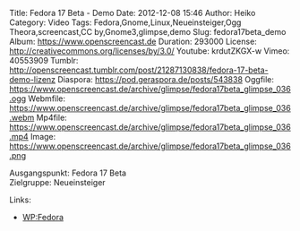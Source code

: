 Title: Fedora 17 Beta - Demo
Date: 2012-12-08 15:46
Author: Heiko
Category: Video
Tags: Fedora,Gnome,Linux,Neueinsteiger,Ogg Theora,screencast,CC by,Gnome3,glimpse,demo
Slug: fedora17beta_demo
Album: https://www.openscreencast.de
Duration: 293000
License: http://creativecommons.org/licenses/by/3.0/
Youtube: krdutZKGX-w
Vimeo: 40553909
Tumblr: http://openscreencast.tumblr.com/post/21287130838/fedora-17-beta-demo-lizenz
Diaspora: https://pod.geraspora.de/posts/543838
Oggfile: https://www.openscreencast.de/archive/glimpse/fedora17beta_glimpse_036.ogg
Webmfile: https://www.openscreencast.de/archive/glimpse/fedora17beta_glimpse_036.webm
Mp4file: https://www.openscreencast.de/archive/glimpse/fedora17beta_glimpse_036.mp4
Image: https://www.openscreencast.de/archive/glimpse/fedora17beta_glimpse_036.png

Ausgangspunkt: Fedora 17 Beta  
Zielgruppe: Neueinsteiger  

Links:

  * [WP:Fedora](http://de.wikipedia.org/wiki/Fedora_\(Linux-Distribution\) "Link zu WP:Fedora" )

